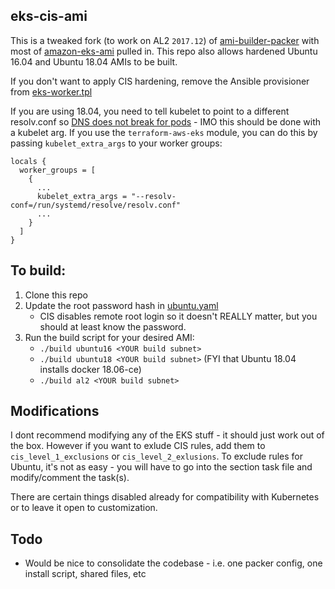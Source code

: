 ## eks-cis-ami

This is a tweaked fork (to work on AL2 `2017.12`) of [ami-builder-packer](https://github.com/awslabs/ami-builder-packer) with most of [amazon-eks-ami](https://github.com/awslabs/amazon-eks-ami) pulled in. This repo also allows hardened Ubuntu 16.04 and Ubuntu 18.04 AMIs to be built. 

If you don't want to apply CIS hardening, remove the Ansible provisioner from [eks-worker.tpl](eks-worker.tpl)

If you are using 18.04, you need to tell kubelet to point to a different resolv.conf so [DNS does not break for pods](https://github.com/coredns/coredns/issues/1986) - IMO this should be done with a kubelet arg. If you use the `terraform-aws-eks` module, you can do this by passing `kubelet_extra_args` to your worker groups:

```
locals {
  worker_groups = [
    {
      ...
      kubelet_extra_args = "--resolv-conf=/run/systemd/resolve/resolv.conf"
      ...
    }
  ]
}
```

## To build:

1. Clone this repo
2. Update the root password hash in [ubuntu.yaml](ansible/ubuntu.yaml)
    * CIS disables remote root login so it doesn't REALLY matter, but you should at least know the password.
3. Run the build script for your desired AMI:
    * `./build ubuntu16 <YOUR build subnet>`
    * `./build ubuntu18 <YOUR build subnet>` (FYI that Ubuntu 18.04 installs docker 18.06-ce)
    * `./build al2 <YOUR build subnet>`

## Modifications

I dont recommend modifying any of the EKS stuff - it should just work out of the box. However if you want to exlude CIS rules, add them to `cis_level_1_exclusions` or `cis_level_2_exlusions`. To exclude rules for Ubuntu, it's not as easy - you will have to go into the section task file and modify/comment the task(s). 

There are certain things disabled already for compatibility with Kubernetes or to leave it open to customization.

## Todo

* Would be nice to consolidate the codebase - i.e. one packer config, one install script, shared files, etc
